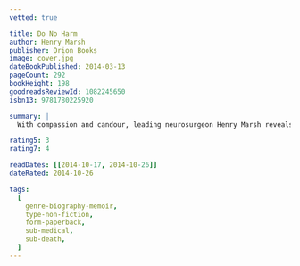 ```yaml
---
vetted: true

title: Do No Harm
author: Henry Marsh
publisher: Orion Books
image: cover.jpg
dateBookPublished: 2014-03-13
pageCount: 292
bookHeight: 198
goodreadsReviewId: 1082245650
isbn13: 9781780225920

summary: |
  With compassion and candour, leading neurosurgeon Henry Marsh reveals the fierce joy of operating, the profoundly moving triumphs, the harrowing disasters, the haunting regrets, and the moments of black humour that characterize a brain surgeon's life. If you believe that brain surgery is a precise and exquisite craft, practiced by calm and detached surgeons, this gripping, brutally honest account will make you think again.

rating5: 3
rating7: 4

readDates: [[2014-10-17, 2014-10-26]]
dateRated: 2014-10-26

tags:
  [
    genre-biography-memoir,
    type-non-fiction,
    form-paperback,
    sub-medical,
    sub-death,
  ]
---
```

